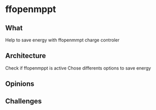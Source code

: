 # ffopenmppt
 
## What

Help to save energy with ffopenmmpt charge controler

## Architecture

Check if ffopenmppt is active
Chose differents options to save energy

## Opinions


## Challenges
